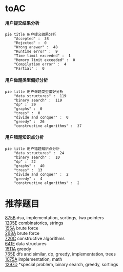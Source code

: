 # toAC

<!-- tabs:start -->



#### **用户提交结果分析**

```mermaid
pie title 用户提交结果分析
    "Accepted" :  38
    "Rejected" :  0
    "Wrong answer" :  48
    "Runtime error" :  9
    "Time limit exceeded" :  1
    "Memory limit exceeded" :  0
    "Compilation error" :  4
    "Partial" :  0
```

#### **用户做题类型偏好分析**

```mermaid
pie title 用户做题类型偏好分析
    "data structures" :  119
    "binary search" :  119
    "dp" :  29
    "graphs" :  0
    "trees" :  0
    "divide and conquer" :  0
    "greedy" :  26
    "constructive algorithms" :  37
```
#### **用户错题知识点分析**

```mermaid
pie title 用户错题知识点分析
    "data structures" :  24
    "binary search" :  10
    "dp" :  22
    "graphs" :  40
    "trees" :  13
    "divide and conquer" :  2
    "greedy" :  4
    "constructive algorithms" :  2
```



<!-- tabs:end -->
# 推荐题目
[875B](https://codeforces.com/contest/875/problem/B)		dsu,
                        implementation,
                        sortings,
                        two pointers		  
[1205E](https://codeforces.com/contest/1205/problem/E)		combinatorics,
                        strings		  
[155A](https://codeforces.com/contest/155/problem/A)		brute force		  
[268A](https://codeforces.com/contest/268/problem/A)		brute force		  
[720C](https://codeforces.com/contest/720/problem/C)		constructive algorithms		  
[641E](https://codeforces.com/contest/641/problem/E)		data structures		  
[1511A](https://codeforces.com/contest/1511/problem/A)		greedy		  
[765E](https://codeforces.com/contest/765/problem/E)		dfs and similar,
                        dp,
                        greedy,
                        implementation,
                        trees		  
[1075A](https://codeforces.com/contest/1075/problem/A)		implementation,
                        math		  
[1297D](https://codeforces.com/contest/1297/problem/D)		*special problem,
                        binary search,
                        greedy,
                        sortings		  

